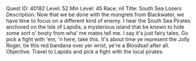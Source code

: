 Quest ID: 40182
Level: 52
Min Level: 45
Race: nil
Title: South Sea Losers
Description: Now that we be done with the mongrels from Blackwater, we have time to focus on a different kind of enemy. I hear the South Sea Pirates anchored on the Isle of Lapidis, a mysterious island that be known to hide some sort o' booty from wha' me mates tell me. I say it's just fairy tales. Go pick a fight with 'em, 'n here, take this. It's about time ye represent the Jolly Roger, tie this red bandana over yer wrist, ye're a Bloodsail after all.
Objective: Travel to Lapidis and pick a fight with the local pirates.
